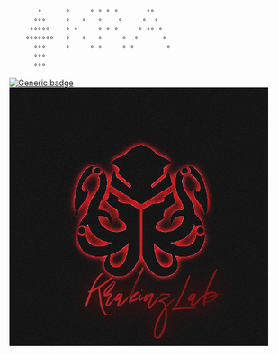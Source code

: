 ```
       °      °     ° ° ° °       °°
      °°°     °   °   °    °     °  °
     °°°°°    ° °     ° ° °     ° °° °
    °°°°°°°   °   °   °     °  °      °
      °°°     °     ° °     ° °        °
      °°°     
      °°°     
```
[![Generic badge](https://img.shields.io/badge/Index_of-Repositories-blue.svg)](https://github.com/krakinz?tab=repositories)
<img src="/images/87024922.png">

<!---
Krakinz/Krakinz is a ✨ special ✨ repository because its `README.md` (this file) appears on your GitHub profile.
You can click the Preview link to take a look at your changes.
--->
